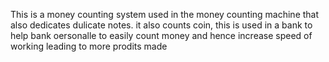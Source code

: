 This is a money counting system used in the money counting machine that also dedicates dulicate notes.
it also counts coin, this is used in a bank to help bank oersonalle to easily count money and hence increase speed of working leading to more prodits made
